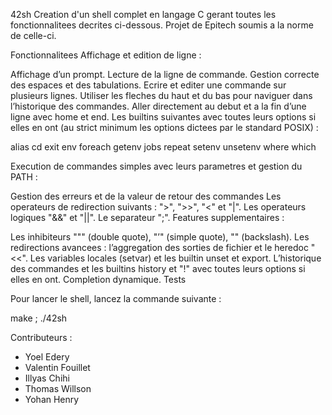 42sh
Creation d'un shell complet en langage C gerant toutes les fonctionnalitees decrites ci-dessous. Projet de Epitech soumis a la norme de celle-ci.

Fonctionnalitees
Affichage et edition de ligne :

Affichage d’un prompt.
Lecture de la ligne de commande.
Gestion correcte des espaces et des tabulations.
Ecrire et editer une commande sur plusieurs lignes.
Utiliser les fleches du haut et du bas pour naviguer dans l’historique des commandes.
Aller directement au debut et a la fin d’une ligne avec home et end.
Les builtins suivantes avec toutes leurs options si elles en ont (au strict minimum les options dictees par le standard POSIX) :

alias
cd
exit
env
foreach
getenv
jobs
repeat
setenv
unsetenv
where
which

Execution de commandes simples avec leurs parametres et gestion du PATH :

Gestion des erreurs et de la valeur de retour des commandes
Les operateurs de redirection suivants : ">", ">>", "<" et "|".
Les operateurs logiques "&&" et "||".
Le separateur ";".
Features supplementaires :

Les inhibiteurs """ (double quote), "’" (simple quote), "" (backslash).
Les redirections avancees : l’aggregation des sorties de fichier et le heredoc "<<".
Les variables locales (setvar) et les builtin unset et export.
L’historique des commandes et les builtins history et "!" avec toutes leurs options si elles en ont.
Completion dynamique.
Tests

Pour lancer le shell, lancez la commande suivante :

make ; ./42sh

Contributeurs :
- Yoel Edery
- Valentin Fouillet
- Illyas Chihi
- Thomas Willson
- Yohan Henry

